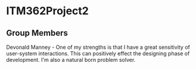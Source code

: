 # ITM362Project2

## Group Members
Devonald Manney - One of my strengths is that I have a great sensitivity of user-system interactions. This can positively effect the designing phase of development. I'm also a natural born problem solver. 